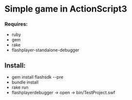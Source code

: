 # Simple game in ActionScript3

### Requires:
- ruby
- gem
- rake
- flashplayer-standalone-debugger

## Install:
- gem install flashsdk --pre
- bundle install
- rake run
- flashplayerdebugger -> open -> bin/TestProject.swf
